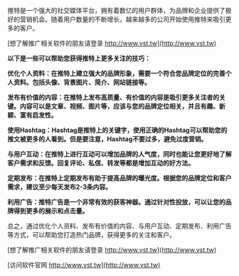 推特是一个强大的社交媒体平台，拥有着数亿的用户群体，为品牌和企业提供了极好的营销机会。随着用户数量的不断增长，越来越多的公司开始使用推特来吸引更多的客户。

[想了解推广相关软件的朋友请登录 http://www.vst.tw](http://www.vst.tw)

**以下是一些可以帮助您获得推特上更多关注的技巧：**

**优化个人资料：在推特上建立强大的品牌形象，需要一个符合您品牌定位的完善个人资料。包括头像、背景图片、简介、网站链接等。**

**发布有价值的内容：在推特上发布高质量、有价值的内容是吸引更多关注者的关键。内容可以是文章、视频、图片等，应该与您的品牌定位相关，并且有趣、新颖、富有启发性。**

**使用Hashtag：Hashtag是推特上的关键字，使用正确的Hashtag可以帮助您的推文被更多的人看到。但是要注意，Hashtag不要过多，避免过度营销。**

**与用户互动：在推特上进行互动可以增加品牌的人气度，同时也能让您更好地了解客户需求和反馈。回复评论、私信、转发等都是增加互动的好方法。**

**定期发布：在推特上定期发布有助于提高品牌的曝光度。根据您的品牌定位和客户需求，建议至少每天发布2-3条内容。**

**利用广告：推特广告是一个非常有效的获客神器。通过针对性投放，可以让您的品牌得到更多的展示和点击量。**

总之，通过优化个人资料、发布有价值的内容、与用户互动、定期发布、利用广告等方式，可以帮助您打造热门品牌，获得更多的关注和客户。

[想了解推广相关软件的朋友请登录 http://www.vst.tw](http://www.vst.tw)


[访问软件官网 http://www.vst.tw](http://www.vst.tw)
